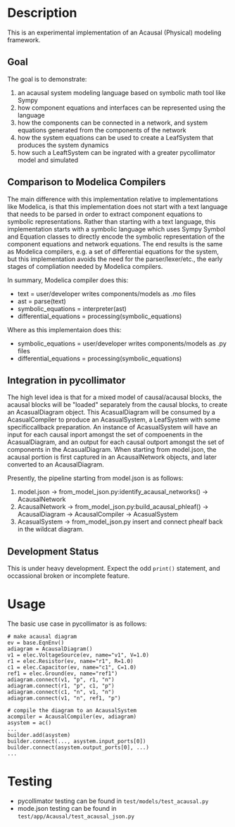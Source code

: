 # Description
This is an experimental implementation of an Acausal (Physical) modeling framework.

## Goal
The goal is to demonstrate:
1. an acausal system modeling language based on symbolic math tool like Sympy
2. how component equations and interfaces can be represented using the language
3. how the components can be connected in a network, and system equations generated from the components of the network
4. how the system equations can be used to create a LeafSystem that produces the system dynamics
5. how such a LeaftSystem can be ingrated with a greater pycollimator model and simulated

## Comparison to Modelica Compilers
The main difference with this implementation relative to implementations like Modelica, is that this implementation does not start with a text language that needs to be parsed in order to extract component equations to symbolic representations. Rather than starting with a text language, this implementation starts with a symbolic language which uses Sympy Symbol and Equation classes to directly encode the symbolic representation of the component equations and network equations. The end results is the same as Modelica compilers, e.g. a set of differential equations for the system, but this implementation avoids the need for the parser/lexer/etc., the early stages of compliation needed by Modelica compilers.

In summary, Modelica compiler does this:
- text = user/developer writes components/models as .mo files
- ast = parse(text)
- symbolic_equations = interpreter(ast)
- differential_equations = processing(symbolic_equations)

Where as this implementaion does this:
- symbolic_equations = user/developer writes components/models as .py files
- differential_equations = processing(symbolic_equations)

## Integration in pycollimator
The high level idea is that for a mixed model of causal/acausal blocks, the acausal blocks will be "loaded" separately from the causal blocks, to create an AcasualDiagram object. This AcasualDiagram will be consumed by a AcasualCompiler to produce an AcasualSystem, a LeafSystem with some specificcallback preparation. An instance of AcasualSystem will have an input for each causal inport amongst the set of compoenents in the AcasualDiagram, and an output for each causal outport amongst the set of components in the AcasualDiagram.
When starting from model.json, the acausal portion is first captured in an AcausalNetwork objects, and later converted to an AcausalDiagram.

Presently, the pipeline starting from model.json is as follows:
1. model.json -> from_model_json.py:identify_acausal_networks() -> AcausalNetwork
2. AcausalNetwork -> from_model_json.py:build_acausal_phleaf() -> AcausalDiagram -> AcausalCompiler -> AcasualSystem
3. AcasualSystem -> from_model_json.py insert and connect phealf back in the wildcat diagram.


## Development Status
This is under heavy development. Expect the odd `print()` statement, and occassional broken or incomplete feature.

# Usage
The basic use case in pycollimator is as follows:
```
# make acausal diagram
ev = base.EqnEnv()
adiagram = AcausalDiagram()
v1 = elec.VoltageSource(ev, name="v1", V=1.0)
r1 = elec.Resistor(ev, name="r1", R=1.0)
c1 = elec.Capacitor(ev, name="c1", C=1.0)
ref1 = elec.Ground(ev, name="ref1")
adiagram.connect(v1, "p", r1, "n")
adiagram.connect(r1, "p", c1, "p")
adiagram.connect(c1, "n", v1, "n")
adiagram.connect(v1, "n", ref1, "p")

# compile the diagram to an AcausalSystem
acompiler = AcausalCompiler(ev, adiagram)
asystem = ac()
...
builder.add(asystem)
builder.connect(..., asystem.input_ports[0])
builder.connect(asystem.output_ports[0], ...)
...
```

# Testing
- pycollimator testing can be found in `test/models/test_acausal.py`
- mode.json testing can be found in `test/app/Acausal/test_acausal_json.py`